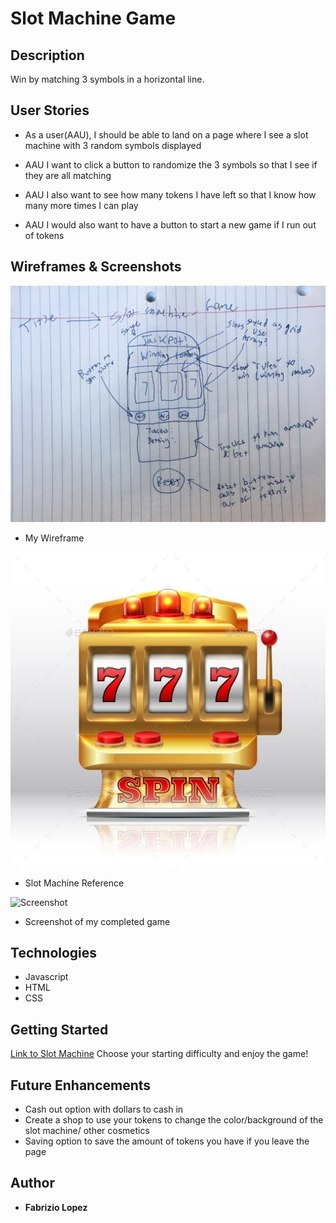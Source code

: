 # Slot Machine Game

## Description
Win by matching 3 symbols in a horizontal line. 

## User Stories
- As a user(AAU), I should be able to land on a page where I see a slot machine with 3 random symbols displayed

- AAU I want to click a button to randomize the 3 symbols so that I see if they are all matching

- AAU I also want to see how many tokens I have left so that I know how many more times I can play

- AAU I would also want to have a button to start a new game if I run out of tokens

## Wireframes & Screenshots
![Wireframe](images/mywireframe.jpeg)
- My Wireframe

![Slot Machine](images/slot-machine-ref.jpg)
- Slot Machine Reference

![Screenshot](images/screenshot.jpg)
- Screenshot of my completed game

## Technologies
- Javascript
- HTML
- CSS

## Getting Started
[Link to Slot Machine](https://fabo22.github.io/slot-machine-game/)
Choose your starting difficulty and enjoy the game!

## Future Enhancements
- Cash out option with dollars to cash in
- Create a shop to use your tokens to change the color/background of the slot machine/ other cosmetics
- Saving option to save the amount of tokens you have if you leave the page

## Author
- **Fabrizio Lopez**